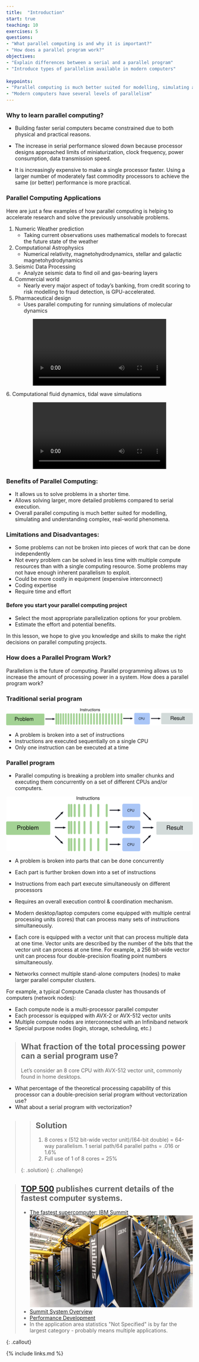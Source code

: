 ```yaml
---
title:  "Introduction"
start: true
teaching: 10
exercises: 5
questions:
- "What parallel computing is and why it is important?"
- "How does a parallel program work?"
objectives:
- "Explain differences between a serial and a parallel program"
- "Introduce types of parallelism available in modern computers"

keypoints:
- "Parallel computing is much better suited for modelling, simulating and understanding complex, real-world phenomena."
- "Modern computers have several levels of parallelism"
---
```


### Why to learn parallel computing?
- Building faster serial computers became constrained due to both physical and practical reasons.

- The increase in serial performance slowed down because processor designs approached limits of miniaturization, clock frequency, power consumption, data transmission speed.

- It is increasingly expensive to make a single processor faster. Using a larger number of moderately fast commodity processors to achieve the same (or better) performance is more practical.


### Parallel Computing Applications

Here are just a few examples of how parallel computing is helping to accelerate research and solve the previously unsolvable problems.

1. Numeric Weather prediction
    - Taking current observations uses mathematical models  to forecast the future state of the weather
2. Computational Astrophysics
    -  Numerical relativity, magnetohydrodynamics, stellar and galactic magnetohydrodynamics
3. Seismic Data Processing
    - Analyze seismic data to find oil and gas-bearing layers
4. Commercial world
    - Nearly every major aspect of today’s banking, from credit scoring to risk modelling to fraud detection, is GPU-accelerated.
5. Pharmaceutical design
    - Uses parallel computing for running simulations of molecular dynamics

<figure class="video_container">
  <video width="360" controls="true" autoplay loop style="display:block; margin:0 auto;" allowfullscreen="true">
    <source src="../fig/calmodulin.mp4" type="video/mp4">
  </video>
</figure>
6. Computational fluid dynamics, tidal wave simulations

<figure class="video_container">
  <video width="360" controls="true" autoplay loop style="display:block; margin:0 auto;" allowfullscreen="true">
    <source src="../fig/Grand_Passage_curl_int4_PTSx2.mp4" type="video/mp4">
  </video>
</figure>

### Benefits of Parallel Computing:
 - It allows us to solve problems in a shorter time.
 - Allows solving larger, more detailed problems compared to serial execution.
 - Overall parallel computing is much better suited for modelling, simulating and understanding complex, real-world phenomena.

### Limitations and Disadvantages:

- Some problems can not be broken into pieces of work that can be done independently
- Not every problem can be solved in less time with multiple compute resources than with a single computing resource. Some problems may not have enough inherent parallelism to exploit.
- Could be more costly in equipment (expensive interconnect)
- Coding expertise
- Require time and effort

#### Before you start your parallel computing project

- Select the most appropriate parallelization options for your problem.
- Estimate the effort and potential benefits.

In this lesson, we hope to give you knowledge and skills to make the right decisions on parallel computing projects.

### How does a Parallel Program Work?

 Parallelism is the future of computing. Parallel programming allows us to increase the amount of processing power in a system. How does a parallel program work?


### Traditional serial program
![](../fig/Serial_program.svg)

- A problem is broken into a set of instructions
- Instructions are executed sequentially on a single CPU
- Only one instruction can be executed at a time

###  Parallel program

- Parallel computing is breaking a problem into smaller chunks and executing them concurrently on a set of different CPUs and/or computers.

![](../fig/Parallel_program.svg)

- A problem is broken into parts that can be done concurrently
- Each part is further broken down into a set of instructions
- Instructions from each part execute simultaneously on different processors
- Requires an overall execution control & coordination mechanism.

- Modern desktop/laptop computers come equipped with multiple central processing units (cores) that can process many sets of instructions simultaneously.

- Each core is equipped with a vector unit that can process multiple data at one time. Vector units are described by the number of the bits that the vector unit can process at one time. For example, a 256 bit-wide vector unit can process four double-precision floating point numbers simultaneously.

- Networks connect multiple stand-alone computers (nodes) to make larger parallel computer clusters.

For example, a typical Compute Canada cluster has thousands of computers (network nodes):
- Each compute node is a multi-processor parallel computer
- Each processor is equipped with AVX-2 or AVX-512 vector units
- Multiple compute nodes are interconnected with an Infiniband network
- Special purpose nodes (login, storage, scheduling, etc.)

> ## What fraction of the total processing power can a serial program use?
> Let’s consider an 8 core CPU with AVX-512 vector unit, commonly found in home desktops.
- What percentage of the theoretical processing capability of this processor can a double-precision serial program without vectorization use?
- What about a serial program with vectorization?
>
>>## Solution
>> 1. 8 cores x (512 bit-wide vector unit)/(64-bit double) = 64-way parallelism. 1 serial path/64 parallel paths = .016 or 1.6%
>> 2. Full use of 1 of 8 cores = 25%
>>
> {: .solution}
{: .challenge}

> ## [TOP 500](https://www.top500.org) publishes current details of the fastest computer systems.
> - [The fastest supercomputer: IBM Summit](https://www.top500.org/system/179397)
> ![](../fig/IBM_Summit.jpg)
> - [Summit System Overview](https://www.olcf.ornl.gov/wp-content/uploads/2019/05/Summit_System_Overview_20190520.pdf)
> - [Performance Development](https://www.top500.org/statistics/perfdevel)
> - In the application area statistics "Not Specified" is by far the largest category - probably means multiple applications.
>
{: .callout}


{% include links.md %}
